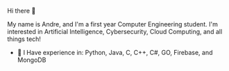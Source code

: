 Hi there 👋

<!--
**ChenAndre/ChenAndre** is a ✨ _special_ ✨ repository because its `README.md` (this file) appears on your GitHub profile.
-->

My name is Andre, and I'm a first year Computer Engineering student. I'm interested in Artificial Intelligence, Cybersecurity, Cloud Computing, and all things tech!

<!-- - 🔭 I’m currently working on ... -->
- 🌱 I Have experience in: Python, Java, C, C++, C#, GO, Firebase, and MongoDB


<!-- - 👯 I’m looking to collaborate on ...
- 🤔 I’m looking for help with ...
- 💬 Ask me about ...
- 📫 How to reach me: ...
- 😄 Pronouns: ...
- ⚡ Fun fact: ...
-->
